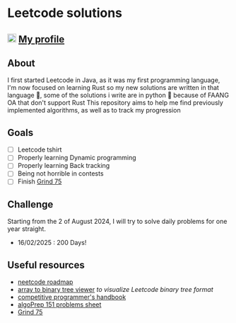 # Leetcode solutions
## <img src="https://zupimages.net/up/21/08/l0ho.png" width="20" height="20">  [My profile](https://leetcode.com/dirdr/)
## About
I first started Leetcode in Java, as it was my first programming language, I'm now focused on learning Rust so my new solutions are written in that language 🦀,
some of the solutions i write are in python 🐍 because of FAANG OA that don't support Rust
This repository aims to help me find previously implemented algorithms, as well as to track my progression

## Goals
- [ ] Leetcode tshirt
- [ ] Properly learning Dynamic programming
- [ ] Properly learning Back tracking
- [ ] Being not horrible in contests
- [ ] Finish [Grind 75](https://www.techinterviewhandbook.org/grind75/)

## Challenge
Starting from the 2 of August 2024, I will try to solve daily problems for one year straight.
- 16/02/2025 : 200 Days!

## Useful resources
- [neetcode roadmap](https://neetcode.io/roadmap)
- [array to binary tree viewer](https://eniac00.github.io/btv/) _to visualize Leetcode binary tree format_
- [competitive programmer's handbook](https://cses.fi/book/book.pdf)
- [algoPrep 151 problems sheet](https://docs.google.com/spreadsheets/d/1kyHfGGaLTzWspcqMUUS5Httmip7t8LJB0P-uPrRLGos/edit#gid=0)
- [Grind 75](https://www.techinterviewhandbook.org/grind75/)
